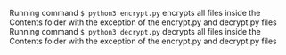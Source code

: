 Running command `$ python3 encrypt.py` encrypts all files inside the Contents folder with the exception of the encrypt.py and decrypt.py files\
Running command `$ python3 decrypt.py` decrypts all files inside the Contents folder with the exception of the encrypt.py and decrypt.py files
